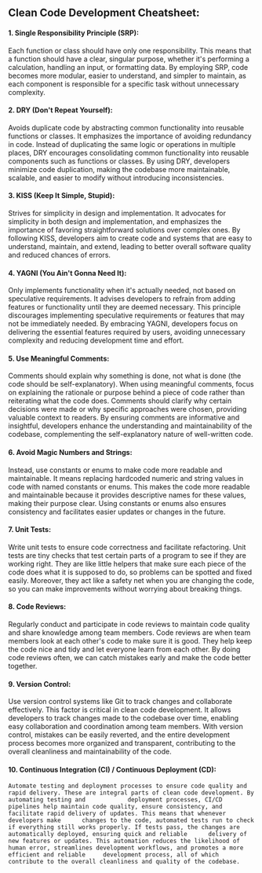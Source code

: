## Clean Code Development Cheatsheet:
#### 1. Single Responsibility Principle (SRP):
   Each function or class should have only one responsibility. This means that a function should have a clear, singular purpose, whether it's performing a calculation,          handling an input, or formatting data. By employing SRP, code becomes more modular, easier to understand, and simpler to maintain, as each component is responsible for     a specific task without unnecessary complexity.
   
#### 2. DRY (Don't Repeat Yourself):
   Avoids duplicate code by abstracting common functionality into reusable functions or classes. It emphasizes the importance of avoiding redundancy in code. Instead of          duplicating the same logic or operations in multiple places, DRY encourages consolidating common functionality into reusable components such as functions or classes. By      using DRY, developers minimize code duplication, making the codebase more maintainable, scalable, and easier to modify without introducing inconsistencies.
   
#### 3. KISS (Keep It Simple, Stupid):
   Strives for simplicity in design and implementation. It advocates for simplicity in both design and implementation, and emphasizes the importance of favoring                 straightforward solutions over complex ones. By following KISS, developers aim to create code and systems that are easy to understand, maintain, and extend, leading to       better overall software quality and reduced chances of errors.
   
#### 4. YAGNI (You Ain't Gonna Need It):
   Only implements functionality when it's actually needed, not based on speculative requirements. It advises developers to refrain from adding features or functionality        until they are deemed necessary. This principle discourages implementing speculative requirements or features that may not be immediately needed. By embracing YAGNI,         developers focus on delivering the essential features required by users, avoiding unnecessary complexity and reducing development time and effort.
   
#### 5. Use Meaningful Comments:
   Comments should explain why something is done, not what is done (the code should be self-explanatory). When using meaningful comments, focus on explaining the rationale      or purpose behind a piece of code rather than reiterating what the code does. Comments should clarify why certain decisions were made or why specific approaches were         chosen, providing valuable context to readers. By ensuring comments are informative and insightful, developers enhance the understanding and maintainability of the           codebase, complementing the self-explanatory nature of well-written code.
    
#### 6. Avoid Magic Numbers and Strings:
   Instead, use constants or enums to make code more readable and maintainable. It means replacing hardcoded numeric and string values in code with named constants or enums.    This makes the code more readable and maintainable because it provides descriptive names for these values, making their purpose clear. Using constants or enums also          ensures consistency and facilitates easier updates or changes in the future.
   
#### 7. Unit Tests:
   Write unit tests to ensure code correctness and facilitate refactoring. Unit tests are tiny checks that test certain parts of a program to see if they are working right.     They are like little helpers that make sure each piece of the code does what it is supposed to do, so problems can be spotted and fixed easily. Moreover, they act like a     safety net when you are changing the code, so you can make improvements without worrying about breaking things.
   
#### 8. Code Reviews:
   Regularly conduct and participate in code reviews to maintain code quality and share knowledge among team members. Code reviews are when team members look at each other's    code to make sure it is good. They help keep the code nice and tidy and let everyone learn from each other. By doing code reviews often, we can catch mistakes early and      make the code better together.
   
#### 9. Version Control:
   Use version control systems like Git to track changes and collaborate effectively. This factor is critical in clean code development. It allows developers to track           changes made to the codebase over time, enabling easy collaboration and coordination among team members. With version control, mistakes can be easily reverted, and the       entire development process becomes more organized and transparent, contributing to the overall cleanliness and maintainability of the code.
    
#### 10. Continuous Integration (CI) / Continuous Deployment (CD):
    Automate testing and deployment processes to ensure code quality and rapid delivery. These are integral parts of clean code development. By automating testing and            deployment processes, CI/CD pipelines help maintain code quality, ensure consistency, and facilitate rapid delivery of updates. This means that whenever developers make      changes to the code, automated tests run to check if everything still works properly. If tests pass, the changes are automatically deployed, ensuring quick and reliable      delivery of new features or updates. This automation reduces the likelihood of human error, streamlines development workflows, and promotes a more efficient and reliable     development process, all of which contribute to the overall cleanliness and quality of the codebase.

